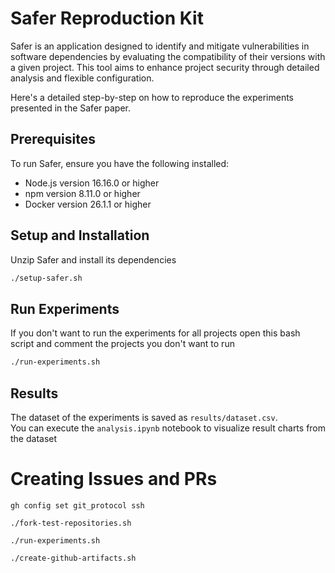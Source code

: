 # Safer Reproduction Kit

Safer is an application designed to identify and mitigate vulnerabilities in software dependencies by evaluating the compatibility of their versions with a given project. This tool aims to enhance project security through detailed analysis and flexible configuration.

Here's a detailed step-by-step on how to reproduce the experiments presented in the Safer paper.

## Prerequisites

To run Safer, ensure you have the following installed:

-   Node.js version 16.16.0 or higher
-   npm version 8.11.0 or higher
-   Docker version 26.1.1 or higher

## Setup and Installation

Unzip Safer and install its dependencies

```bash
./setup-safer.sh
```

## Run Experiments

If you don't want to run the experiments for all projects open this bash script and comment the projects you don't want to run

```bash
./run-experiments.sh
```

## Results

The dataset of the experiments is saved as `results/dataset.csv`.  
You can execute the `analysis.ipynb` notebook to visualize result charts from the dataset

# Creating Issues and PRs

`gh config set git_protocol ssh`

`./fork-test-repositories.sh`

`./run-experiments.sh`

`./create-github-artifacts.sh`
